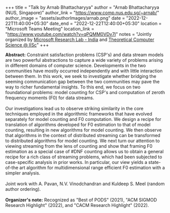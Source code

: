 +++
title = "Talk by Arnab Bhattacharyya"
author = "Arnab Bhattacharyya (NUS, Singapore)"
author_link = "https://www.comp.nus.edu.sg/~arnab/"
author_image = "assets/authorImages/arnab.png"
date = "2022-12-22T11:40:00+05:30"
date_end = "2022-12-22T12:40:00+05:30"
location = "Microsoft Teams Meeting"
location_link = "https://www.youtube.com/watch?v=qPQMM0VDv7I"
notes = "Jointly organized by <a href = "https://www.microsoft.com/en-us/research/lab/microsoft-research-india/" target= "_blank">Microsoft Research Lab - India</a> and <a href='https://www.csa.iisc.ac.in/theoretical-computer-science/' target= "_blank">Theoretical Computer Science @ IISc</a>"
+++

<b>Abstract:</b>
Constraint satisfaction problems (CSP's) and data stream models are two powerful abstractions to capture a wide variety
of problems arising in different domains of computer science. Developments in the two communities have mostly occurred
independently and with little interaction between them. In this work, we seek to investigate whether bridging the
seeming communication gap between the two communities may pave the way to richer fundamental insights. To this end,
we focus on two foundational problems: model counting for CSP's and computation of zeroth frequency moments (F0) for
data streams.
<br><br>
Our investigations lead us to observe striking similarity in the core techniques employed in the algorithmic
frameworks that have evolved separately for model counting and F0 computation. We design a recipe for translation
of algorithms developed for F0 estimation to that of model counting, resulting in new algorithms for model counting.
We then observe that algorithms in the context of distributed streaming can be transformed to distributed algorithms
for model counting. We next turn our attention to viewing streaming from the lens of counting and show that framing
F0 estimation as a special case of #DNF counting allows us to obtain a general recipe for a rich class of streaming
problems, which had been subjected to case-specific analysis in prior works. In particular, our view yields a
state-of-the art algorithm for multidimensional range efficient F0 estimation with a simpler analysis.
<br><br>
Joint work with A. Pavan, N.V. Vinodchandran and Kuldeep S. Meel (random author ordering).
<br><br>
<b>Organizer's note:</b> Recognized as "Best of PODS" (2021), "ACM SIGMOD Research Highlight" (2022), and
"CACM Research Highlight" (2022).